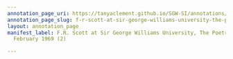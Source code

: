 ```yaml
---
annotation_page_uri: https://tanyaclement.github.io/SGW-SI/annotations/f-r-scott-at-sir-george-williams-university-the-poetry-series-22-february-1969-2--canvas-1-toc.json
annotation_page_slug: f-r-scott-at-sir-george-williams-university-the-poetry-series-22-february-1969-2--canvas-1-toc
layout: annotation_page
manifest_label: F.R. Scott at Sir George Williams University, The Poetry Series, 22
  February 1969 (2)

---
```

